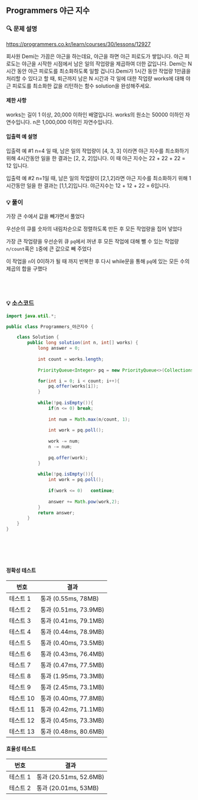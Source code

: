 ## Programmers 야근 지수

### 🔍 문제 설명
https://programmers.co.kr/learn/courses/30/lessons/12927

회사원 Demi는 가끔은 야근을 하는데요, 야근을 하면 야근 피로도가 쌓입니다. 야근 피로도는 야근을 시작한 시점에서 남은 일의 작업량을 제곱하여 더한 값입니다. Demi는 N시간 동안 야근 피로도를 최소화하도록 일할 겁니다.Demi가 1시간 동안 작업량 1만큼을 처리할 수 있다고 할 때, 퇴근까지 남은 N 시간과 각 일에 대한 작업량 works에 대해 야근 피로도를 최소화한 값을 리턴하는 함수 solution을 완성해주세요.

#### 제한 사항
works는 길이 1 이상, 20,000 이하인 배열입니다.
works의 원소는 50000 이하인 자연수입니다.
n은 1,000,000 이하인 자연수입니다.

#### 입출력 예 설명
입출력 예 #1
n=4 일 때, 남은 일의 작업량이 [4, 3, 3] 이라면 야근 지수를 최소화하기 위해 4시간동안 일을 한 결과는 [2, 2, 2]입니다. 이 때 야근 지수는 22 + 22 + 22 = 12 입니다.

입출력 예 #2
n=1일 때, 남은 일의 작업량이 [2,1,2]라면 야근 지수를 최소화하기 위해 1시간동안 일을 한 결과는 [1,1,2]입니다. 야근지수는 12 + 12 + 22 = 6입니다.

###  💡 풀이

가장 큰 수에서 값을 빼가면서 풀었다

우선순의 큐를 숫자의 내림차순으로 정렬하도록 만든 후 모든 작업량을 집어 넣었다

가장 큰 작업량을 우선순위 큐 `pq`에서 꺼낸 후 모든 작업에 대해 뺄 수 있는 작업량 `n/count`혹은 `1`중에 큰 값으로 빼 주었다

이 작업을 `n`이 0이하가 될 때 까지 반복한 후 다시 while문을 통해 `pq`에 있는 모든 수의 제곱의 합을 구했다



<br><br>

###  💡 소스코드
```java
import java.util.*;

public class Programmers_야근지수 {

	class Solution {
	    public long solution(int n, int[] works) {
	        long answer = 0;
	        
	        int count = works.length;
	        
	        PriorityQueue<Integer> pq = new PriorityQueue<>(Collections.reverseOrder());

	        for(int i = 0; i < count; i++){
	            pq.offer(works[i]);
	        }
	        
	        while(!pq.isEmpty()){
	            if(n <= 0) break;
	            
	            int num = Math.max(n/count, 1);
	            
	            int work = pq.poll();
	            
	            work -= num;
	            n -= num;
	            
	            pq.offer(work);
	        }
	        
	        while(!pq.isEmpty()){            
	            int work = pq.poll();
	            
	            if(work <= 0)   continue;
	            
	            answer += Math.pow(work,2);
	        }
	        return answer;
	    }
	}
}





```


<br>



#### 정확성  테스트

번호|결과
--|--
테스트 1 |	통과 (0.55ms, 78MB)
테스트 2 |	통과 (0.51ms, 73.9MB)
테스트 3 |	통과 (0.41ms, 79.1MB)
테스트 4 |	통과 (0.44ms, 78.9MB)
테스트 5 |	통과 (0.40ms, 73.5MB)
테스트 6 |	통과 (0.43ms, 76.4MB)
테스트 7 |	통과 (0.47ms, 77.5MB)
테스트 8 |	통과 (1.95ms, 73.3MB)
테스트 9 |	통과 (2.45ms, 73.1MB)
테스트 10 |	통과 (0.40ms, 77.8MB)
테스트 11 |	통과 (0.42ms, 71.1MB)
테스트 12 |	통과 (0.45ms, 73.3MB)
테스트 13 |	통과 (0.48ms, 80.6MB)

#### 효율성  테스트

번호|결과
--|--
테스트 1 |	통과 (20.51ms, 52.6MB)
테스트 2 |	통과 (20.01ms, 53MB)